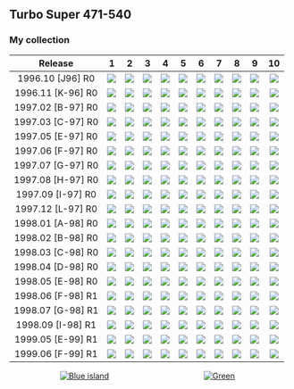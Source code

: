 ## Turbo Super 471-540

### My collection

|      Release      |                                                             1                                                              |                                                             2                                                              |                                                             3                                                              |                                                             4                                                              |                                                             5                                                              |                                                             6                                                              |                                                             7                                                              |                                                             8                                                              |                                                             9                                                              |                                                             10                                                             |
|:-----------------:|:--------------------------------------------------------------------------------------------------------------------------:|:--------------------------------------------------------------------------------------------------------------------------:|:--------------------------------------------------------------------------------------------------------------------------:|:--------------------------------------------------------------------------------------------------------------------------:|:--------------------------------------------------------------------------------------------------------------------------:|:--------------------------------------------------------------------------------------------------------------------------:|:--------------------------------------------------------------------------------------------------------------------------:|:--------------------------------------------------------------------------------------------------------------------------:|:--------------------------------------------------------------------------------------------------------------------------:|:--------------------------------------------------------------------------------------------------------------------------:|
| 1996.10 [J96] R0  |          [<img src='thumbnails/outer/1996_10{J_96}[10]R0/1.5.png'>](thumbnails/outer/1996_10{J_96}[10]R0/1.5.png)          |          [<img src='thumbnails/outer/1996_10{J_96}[10]R0/2.5.png'>](thumbnails/outer/1996_10{J_96}[10]R0/2.5.png)          |          [<img src='thumbnails/outer/1996_10{J_96}[10]R0/3.5.png'>](thumbnails/outer/1996_10{J_96}[10]R0/3.5.png)          |          [<img src='thumbnails/outer/1996_10{J_96}[10]R0/4.5.png'>](thumbnails/outer/1996_10{J_96}[10]R0/4.5.png)          |          [<img src='thumbnails/outer/1996_10{J_96}[10]R0/5.5.png'>](thumbnails/outer/1996_10{J_96}[10]R0/5.5.png)          |          [<img src='thumbnails/outer/1996_10{J_96}[10]R0/6.5.png'>](thumbnails/outer/1996_10{J_96}[10]R0/6.5.png)          |          [<img src='thumbnails/outer/1996_10{J_96}[10]R0/7.5.png'>](thumbnails/outer/1996_10{J_96}[10]R0/7.5.png)          |          [<img src='thumbnails/outer/1996_10{J_96}[10]R0/8.5.png'>](thumbnails/outer/1996_10{J_96}[10]R0/8.5.png)          |          [<img src='thumbnails/outer/1996_10{J_96}[10]R0/9.5.png'>](thumbnails/outer/1996_10{J_96}[10]R0/9.5.png)          |         [<img src='thumbnails/outer/1996_10{J_96}[10]R0/10.5.png'>](thumbnails/outer/1996_10{J_96}[10]R0/10.5.png)         |
| 1996.11 [K-96] R0 |          [<img src='thumbnails/outer/1996_11{K-96}[10]R0/1.5.png'>](thumbnails/outer/1996_11{K-96}[10]R0/1.5.png)          |          [<img src='thumbnails/outer/1996_11{K-96}[10]R0/2.5.png'>](thumbnails/outer/1996_11{K-96}[10]R0/2.5.png)          |          [<img src='thumbnails/outer/1996_11{K-96}[10]R0/3.5.png'>](thumbnails/outer/1996_11{K-96}[10]R0/3.5.png)          |          [<img src='thumbnails/outer/1996_11{K-96}[10]R0/4.5.png'>](thumbnails/outer/1996_11{K-96}[10]R0/4.5.png)          |          [<img src='thumbnails/outer/1996_11{K-96}[10]R0/5.5.png'>](thumbnails/outer/1996_11{K-96}[10]R0/5.5.png)          |          [<img src='thumbnails/outer/1996_11{K-96}[10]R0/6.5.png'>](thumbnails/outer/1996_11{K-96}[10]R0/6.5.png)          |          [<img src='thumbnails/outer/1996_11{K-96}[10]R0/7.5.png'>](thumbnails/outer/1996_11{K-96}[10]R0/7.5.png)          |          [<img src='thumbnails/outer/1996_11{K-96}[10]R0/8.3.png'>](thumbnails/outer/1996_11{K-96}[10]R0/8.3.png)          |          [<img src='thumbnails/outer/1996_11{K-96}[10]R0/9.5.png'>](thumbnails/outer/1996_11{K-96}[10]R0/9.5.png)          |         [<img src='thumbnails/outer/1996_11{K-96}[10]R0/10.5.png'>](thumbnails/outer/1996_11{K-96}[10]R0/10.5.png)         |
| 1997.02 [B-97] R0 |          [<img src='thumbnails/outer/1997_02{B-97}[10]R0/1.5.png'>](thumbnails/outer/1997_02{B-97}[10]R0/1.5.png)          | [<img src='/collection/gum_wrappers/kent/turbo//missed_outer.png'>](/collection/gum_wrappers/kent/turbo//missed_outer.png) |          [<img src='thumbnails/outer/1997_02{B-97}[10]R0/3.5.png'>](thumbnails/outer/1997_02{B-97}[10]R0/3.5.png)          | [<img src='/collection/gum_wrappers/kent/turbo//missed_outer.png'>](/collection/gum_wrappers/kent/turbo//missed_outer.png) |          [<img src='thumbnails/outer/1997_02{B-97}[10]R0/5.5.png'>](thumbnails/outer/1997_02{B-97}[10]R0/5.5.png)          |          [<img src='thumbnails/outer/1997_02{B-97}[10]R0/6.5.png'>](thumbnails/outer/1997_02{B-97}[10]R0/6.5.png)          |          [<img src='thumbnails/outer/1997_02{B-97}[10]R0/7.5.png'>](thumbnails/outer/1997_02{B-97}[10]R0/7.5.png)          |          [<img src='thumbnails/outer/1997_02{B-97}[10]R0/8.5.png'>](thumbnails/outer/1997_02{B-97}[10]R0/8.5.png)          |          [<img src='thumbnails/outer/1997_02{B-97}[10]R0/9.5.png'>](thumbnails/outer/1997_02{B-97}[10]R0/9.5.png)          |         [<img src='thumbnails/outer/1997_02{B-97}[10]R0/10.4.png'>](thumbnails/outer/1997_02{B-97}[10]R0/10.4.png)         |
| 1997.03 [C-97] R0 | [<img src='/collection/gum_wrappers/kent/turbo//missed_outer.png'>](/collection/gum_wrappers/kent/turbo//missed_outer.png) | [<img src='/collection/gum_wrappers/kent/turbo//missed_outer.png'>](/collection/gum_wrappers/kent/turbo//missed_outer.png) | [<img src='/collection/gum_wrappers/kent/turbo//missed_outer.png'>](/collection/gum_wrappers/kent/turbo//missed_outer.png) | [<img src='/collection/gum_wrappers/kent/turbo//missed_outer.png'>](/collection/gum_wrappers/kent/turbo//missed_outer.png) | [<img src='/collection/gum_wrappers/kent/turbo//missed_outer.png'>](/collection/gum_wrappers/kent/turbo//missed_outer.png) | [<img src='/collection/gum_wrappers/kent/turbo//missed_outer.png'>](/collection/gum_wrappers/kent/turbo//missed_outer.png) | [<img src='/collection/gum_wrappers/kent/turbo//missed_outer.png'>](/collection/gum_wrappers/kent/turbo//missed_outer.png) | [<img src='/collection/gum_wrappers/kent/turbo//missed_outer.png'>](/collection/gum_wrappers/kent/turbo//missed_outer.png) | [<img src='/collection/gum_wrappers/kent/turbo//missed_outer.png'>](/collection/gum_wrappers/kent/turbo//missed_outer.png) | [<img src='/collection/gum_wrappers/kent/turbo//missed_outer.png'>](/collection/gum_wrappers/kent/turbo//missed_outer.png) |
| 1997.05 [E-97] R0 |          [<img src='thumbnails/outer/1997_05{E-97}[10]R0/1.5.png'>](thumbnails/outer/1997_05{E-97}[10]R0/1.5.png)          |          [<img src='thumbnails/outer/1997_05{E-97}[10]R0/2.5.png'>](thumbnails/outer/1997_05{E-97}[10]R0/2.5.png)          |          [<img src='thumbnails/outer/1997_05{E-97}[10]R0/3.5.png'>](thumbnails/outer/1997_05{E-97}[10]R0/3.5.png)          |          [<img src='thumbnails/outer/1997_05{E-97}[10]R0/4.4.png'>](thumbnails/outer/1997_05{E-97}[10]R0/4.4.png)          |          [<img src='thumbnails/outer/1997_05{E-97}[10]R0/5.5.png'>](thumbnails/outer/1997_05{E-97}[10]R0/5.5.png)          |          [<img src='thumbnails/outer/1997_05{E-97}[10]R0/6.5.png'>](thumbnails/outer/1997_05{E-97}[10]R0/6.5.png)          |          [<img src='thumbnails/outer/1997_05{E-97}[10]R0/7.5.png'>](thumbnails/outer/1997_05{E-97}[10]R0/7.5.png)          |          [<img src='thumbnails/outer/1997_05{E-97}[10]R0/8.5.png'>](thumbnails/outer/1997_05{E-97}[10]R0/8.5.png)          |          [<img src='thumbnails/outer/1997_05{E-97}[10]R0/9.5.png'>](thumbnails/outer/1997_05{E-97}[10]R0/9.5.png)          |         [<img src='thumbnails/outer/1997_05{E-97}[10]R0/10.5.png'>](thumbnails/outer/1997_05{E-97}[10]R0/10.5.png)         |
| 1997.06 [F-97] R0 | [<img src='/collection/gum_wrappers/kent/turbo//missed_outer.png'>](/collection/gum_wrappers/kent/turbo//missed_outer.png) |          [<img src='thumbnails/outer/1997_06{F-97}[10]R0/2.5.png'>](thumbnails/outer/1997_06{F-97}[10]R0/2.5.png)          |          [<img src='thumbnails/outer/1997_06{F-97}[10]R0/3.5.png'>](thumbnails/outer/1997_06{F-97}[10]R0/3.5.png)          | [<img src='/collection/gum_wrappers/kent/turbo//missed_outer.png'>](/collection/gum_wrappers/kent/turbo//missed_outer.png) |          [<img src='thumbnails/outer/1997_06{F-97}[10]R0/5.5.png'>](thumbnails/outer/1997_06{F-97}[10]R0/5.5.png)          | [<img src='/collection/gum_wrappers/kent/turbo//missed_outer.png'>](/collection/gum_wrappers/kent/turbo//missed_outer.png) |          [<img src='thumbnails/outer/1997_06{F-97}[10]R0/7.5.png'>](thumbnails/outer/1997_06{F-97}[10]R0/7.5.png)          |          [<img src='thumbnails/outer/1997_06{F-97}[10]R0/8.5.png'>](thumbnails/outer/1997_06{F-97}[10]R0/8.5.png)          |          [<img src='thumbnails/outer/1997_06{F-97}[10]R0/9.5.png'>](thumbnails/outer/1997_06{F-97}[10]R0/9.5.png)          | [<img src='/collection/gum_wrappers/kent/turbo//missed_outer.png'>](/collection/gum_wrappers/kent/turbo//missed_outer.png) |
| 1997.07 [G-97] R0 | [<img src='/collection/gum_wrappers/kent/turbo//missed_outer.png'>](/collection/gum_wrappers/kent/turbo//missed_outer.png) |          [<img src='thumbnails/outer/1997_07{G-97}[10]R0/2.5.png'>](thumbnails/outer/1997_07{G-97}[10]R0/2.5.png)          | [<img src='/collection/gum_wrappers/kent/turbo//missed_outer.png'>](/collection/gum_wrappers/kent/turbo//missed_outer.png) |          [<img src='thumbnails/outer/1997_07{G-97}[10]R0/4.5.png'>](thumbnails/outer/1997_07{G-97}[10]R0/4.5.png)          |          [<img src='thumbnails/outer/1997_07{G-97}[10]R0/5.5.png'>](thumbnails/outer/1997_07{G-97}[10]R0/5.5.png)          |          [<img src='thumbnails/outer/1997_07{G-97}[10]R0/6.5.png'>](thumbnails/outer/1997_07{G-97}[10]R0/6.5.png)          | [<img src='/collection/gum_wrappers/kent/turbo//missed_outer.png'>](/collection/gum_wrappers/kent/turbo//missed_outer.png) |          [<img src='thumbnails/outer/1997_07{G-97}[10]R0/8.5.png'>](thumbnails/outer/1997_07{G-97}[10]R0/8.5.png)          | [<img src='/collection/gum_wrappers/kent/turbo//missed_outer.png'>](/collection/gum_wrappers/kent/turbo//missed_outer.png) |         [<img src='thumbnails/outer/1997_07{G-97}[10]R0/10.5.png'>](thumbnails/outer/1997_07{G-97}[10]R0/10.5.png)         |
| 1997.08 [H-97] R0 |          [<img src='thumbnails/outer/1997_08{H-97}[10]R0/1.5.png'>](thumbnails/outer/1997_08{H-97}[10]R0/1.5.png)          |          [<img src='thumbnails/outer/1997_08{H-97}[10]R0/2.4.png'>](thumbnails/outer/1997_08{H-97}[10]R0/2.4.png)          |          [<img src='thumbnails/outer/1997_08{H-97}[10]R0/3.5.png'>](thumbnails/outer/1997_08{H-97}[10]R0/3.5.png)          | [<img src='/collection/gum_wrappers/kent/turbo//missed_outer.png'>](/collection/gum_wrappers/kent/turbo//missed_outer.png) | [<img src='/collection/gum_wrappers/kent/turbo//missed_outer.png'>](/collection/gum_wrappers/kent/turbo//missed_outer.png) |          [<img src='thumbnails/outer/1997_08{H-97}[10]R0/6.5.png'>](thumbnails/outer/1997_08{H-97}[10]R0/6.5.png)          |          [<img src='thumbnails/outer/1997_08{H-97}[10]R0/7.5.png'>](thumbnails/outer/1997_08{H-97}[10]R0/7.5.png)          |          [<img src='thumbnails/outer/1997_08{H-97}[10]R0/8.5.png'>](thumbnails/outer/1997_08{H-97}[10]R0/8.5.png)          | [<img src='/collection/gum_wrappers/kent/turbo//missed_outer.png'>](/collection/gum_wrappers/kent/turbo//missed_outer.png) |         [<img src='thumbnails/outer/1997_08{H-97}[10]R0/10.5.png'>](thumbnails/outer/1997_08{H-97}[10]R0/10.5.png)         |
| 1997.09 [I-97] R0 | [<img src='/collection/gum_wrappers/kent/turbo//missed_outer.png'>](/collection/gum_wrappers/kent/turbo//missed_outer.png) | [<img src='/collection/gum_wrappers/kent/turbo//missed_outer.png'>](/collection/gum_wrappers/kent/turbo//missed_outer.png) | [<img src='/collection/gum_wrappers/kent/turbo//missed_outer.png'>](/collection/gum_wrappers/kent/turbo//missed_outer.png) | [<img src='/collection/gum_wrappers/kent/turbo//missed_outer.png'>](/collection/gum_wrappers/kent/turbo//missed_outer.png) | [<img src='/collection/gum_wrappers/kent/turbo//missed_outer.png'>](/collection/gum_wrappers/kent/turbo//missed_outer.png) | [<img src='/collection/gum_wrappers/kent/turbo//missed_outer.png'>](/collection/gum_wrappers/kent/turbo//missed_outer.png) | [<img src='/collection/gum_wrappers/kent/turbo//missed_outer.png'>](/collection/gum_wrappers/kent/turbo//missed_outer.png) |          [<img src='thumbnails/outer/1997_09{I-97}[10]R0/8.5.png'>](thumbnails/outer/1997_09{I-97}[10]R0/8.5.png)          | [<img src='/collection/gum_wrappers/kent/turbo//missed_outer.png'>](/collection/gum_wrappers/kent/turbo//missed_outer.png) |         [<img src='thumbnails/outer/1997_09{I-97}[10]R0/10.5.png'>](thumbnails/outer/1997_09{I-97}[10]R0/10.5.png)         |
| 1997.12 [L-97] R0 | [<img src='/collection/gum_wrappers/kent/turbo//missed_outer.png'>](/collection/gum_wrappers/kent/turbo//missed_outer.png) |          [<img src='thumbnails/outer/1997_12{L-97}[10]R0/2.5.png'>](thumbnails/outer/1997_12{L-97}[10]R0/2.5.png)          | [<img src='/collection/gum_wrappers/kent/turbo//missed_outer.png'>](/collection/gum_wrappers/kent/turbo//missed_outer.png) |          [<img src='thumbnails/outer/1997_12{L-97}[10]R0/4.5.png'>](thumbnails/outer/1997_12{L-97}[10]R0/4.5.png)          |          [<img src='thumbnails/outer/1997_12{L-97}[10]R0/5.5.png'>](thumbnails/outer/1997_12{L-97}[10]R0/5.5.png)          | [<img src='/collection/gum_wrappers/kent/turbo//missed_outer.png'>](/collection/gum_wrappers/kent/turbo//missed_outer.png) | [<img src='/collection/gum_wrappers/kent/turbo//missed_outer.png'>](/collection/gum_wrappers/kent/turbo//missed_outer.png) |          [<img src='thumbnails/outer/1997_12{L-97}[10]R0/8.5.png'>](thumbnails/outer/1997_12{L-97}[10]R0/8.5.png)          |          [<img src='thumbnails/outer/1997_12{L-97}[10]R0/9.5.png'>](thumbnails/outer/1997_12{L-97}[10]R0/9.5.png)          | [<img src='/collection/gum_wrappers/kent/turbo//missed_outer.png'>](/collection/gum_wrappers/kent/turbo//missed_outer.png) |
| 1998.01 [A-98] R0 | [<img src='/collection/gum_wrappers/kent/turbo//missed_outer.png'>](/collection/gum_wrappers/kent/turbo//missed_outer.png) |          [<img src='thumbnails/outer/1998_01{A-98}[10]R0/2.5.png'>](thumbnails/outer/1998_01{A-98}[10]R0/2.5.png)          | [<img src='/collection/gum_wrappers/kent/turbo//missed_outer.png'>](/collection/gum_wrappers/kent/turbo//missed_outer.png) | [<img src='/collection/gum_wrappers/kent/turbo//missed_outer.png'>](/collection/gum_wrappers/kent/turbo//missed_outer.png) | [<img src='/collection/gum_wrappers/kent/turbo//missed_outer.png'>](/collection/gum_wrappers/kent/turbo//missed_outer.png) | [<img src='/collection/gum_wrappers/kent/turbo//missed_outer.png'>](/collection/gum_wrappers/kent/turbo//missed_outer.png) | [<img src='/collection/gum_wrappers/kent/turbo//missed_outer.png'>](/collection/gum_wrappers/kent/turbo//missed_outer.png) | [<img src='/collection/gum_wrappers/kent/turbo//missed_outer.png'>](/collection/gum_wrappers/kent/turbo//missed_outer.png) | [<img src='/collection/gum_wrappers/kent/turbo//missed_outer.png'>](/collection/gum_wrappers/kent/turbo//missed_outer.png) |         [<img src='thumbnails/outer/1998_01{A-98}[10]R0/10.5.png'>](thumbnails/outer/1998_01{A-98}[10]R0/10.5.png)         |
| 1998.02 [B-98] R0 |          [<img src='thumbnails/outer/1998_02{B-98}[10]R0/1.5.png'>](thumbnails/outer/1998_02{B-98}[10]R0/1.5.png)          | [<img src='/collection/gum_wrappers/kent/turbo//missed_outer.png'>](/collection/gum_wrappers/kent/turbo//missed_outer.png) | [<img src='/collection/gum_wrappers/kent/turbo//missed_outer.png'>](/collection/gum_wrappers/kent/turbo//missed_outer.png) | [<img src='/collection/gum_wrappers/kent/turbo//missed_outer.png'>](/collection/gum_wrappers/kent/turbo//missed_outer.png) | [<img src='/collection/gum_wrappers/kent/turbo//missed_outer.png'>](/collection/gum_wrappers/kent/turbo//missed_outer.png) | [<img src='/collection/gum_wrappers/kent/turbo//missed_outer.png'>](/collection/gum_wrappers/kent/turbo//missed_outer.png) | [<img src='/collection/gum_wrappers/kent/turbo//missed_outer.png'>](/collection/gum_wrappers/kent/turbo//missed_outer.png) | [<img src='/collection/gum_wrappers/kent/turbo//missed_outer.png'>](/collection/gum_wrappers/kent/turbo//missed_outer.png) |          [<img src='thumbnails/outer/1998_02{B-98}[10]R0/9.3.png'>](thumbnails/outer/1998_02{B-98}[10]R0/9.3.png)          | [<img src='/collection/gum_wrappers/kent/turbo//missed_outer.png'>](/collection/gum_wrappers/kent/turbo//missed_outer.png) |
| 1998.03 [C-98] R0 | [<img src='/collection/gum_wrappers/kent/turbo//missed_outer.png'>](/collection/gum_wrappers/kent/turbo//missed_outer.png) | [<img src='/collection/gum_wrappers/kent/turbo//missed_outer.png'>](/collection/gum_wrappers/kent/turbo//missed_outer.png) | [<img src='/collection/gum_wrappers/kent/turbo//missed_outer.png'>](/collection/gum_wrappers/kent/turbo//missed_outer.png) | [<img src='/collection/gum_wrappers/kent/turbo//missed_outer.png'>](/collection/gum_wrappers/kent/turbo//missed_outer.png) | [<img src='/collection/gum_wrappers/kent/turbo//missed_outer.png'>](/collection/gum_wrappers/kent/turbo//missed_outer.png) |          [<img src='thumbnails/outer/1998_03{C-98}[10]R0/6.5.png'>](thumbnails/outer/1998_03{C-98}[10]R0/6.5.png)          | [<img src='/collection/gum_wrappers/kent/turbo//missed_outer.png'>](/collection/gum_wrappers/kent/turbo//missed_outer.png) |          [<img src='thumbnails/outer/1998_03{C-98}[10]R0/8.5.png'>](thumbnails/outer/1998_03{C-98}[10]R0/8.5.png)          | [<img src='/collection/gum_wrappers/kent/turbo//missed_outer.png'>](/collection/gum_wrappers/kent/turbo//missed_outer.png) | [<img src='/collection/gum_wrappers/kent/turbo//missed_outer.png'>](/collection/gum_wrappers/kent/turbo//missed_outer.png) |
| 1998.04 [D-98] R0 | [<img src='/collection/gum_wrappers/kent/turbo//missed_outer.png'>](/collection/gum_wrappers/kent/turbo//missed_outer.png) |          [<img src='thumbnails/outer/1998_04{D-98}[10]R0/2.5.png'>](thumbnails/outer/1998_04{D-98}[10]R0/2.5.png)          |          [<img src='thumbnails/outer/1998_04{D-98}[10]R0/3.5.png'>](thumbnails/outer/1998_04{D-98}[10]R0/3.5.png)          | [<img src='/collection/gum_wrappers/kent/turbo//missed_outer.png'>](/collection/gum_wrappers/kent/turbo//missed_outer.png) | [<img src='/collection/gum_wrappers/kent/turbo//missed_outer.png'>](/collection/gum_wrappers/kent/turbo//missed_outer.png) |          [<img src='thumbnails/outer/1998_04{D-98}[10]R0/6.5.png'>](thumbnails/outer/1998_04{D-98}[10]R0/6.5.png)          | [<img src='/collection/gum_wrappers/kent/turbo//missed_outer.png'>](/collection/gum_wrappers/kent/turbo//missed_outer.png) | [<img src='/collection/gum_wrappers/kent/turbo//missed_outer.png'>](/collection/gum_wrappers/kent/turbo//missed_outer.png) | [<img src='/collection/gum_wrappers/kent/turbo//missed_outer.png'>](/collection/gum_wrappers/kent/turbo//missed_outer.png) |         [<img src='thumbnails/outer/1998_04{D-98}[10]R0/10.3.png'>](thumbnails/outer/1998_04{D-98}[10]R0/10.3.png)         |
| 1998.05 [E-98] R0 | [<img src='/collection/gum_wrappers/kent/turbo//missed_outer.png'>](/collection/gum_wrappers/kent/turbo//missed_outer.png) | [<img src='/collection/gum_wrappers/kent/turbo//missed_outer.png'>](/collection/gum_wrappers/kent/turbo//missed_outer.png) | [<img src='/collection/gum_wrappers/kent/turbo//missed_outer.png'>](/collection/gum_wrappers/kent/turbo//missed_outer.png) |          [<img src='thumbnails/outer/1998_05{E-98}[10]R0/4.5.png'>](thumbnails/outer/1998_05{E-98}[10]R0/4.5.png)          | [<img src='/collection/gum_wrappers/kent/turbo//missed_outer.png'>](/collection/gum_wrappers/kent/turbo//missed_outer.png) | [<img src='/collection/gum_wrappers/kent/turbo//missed_outer.png'>](/collection/gum_wrappers/kent/turbo//missed_outer.png) | [<img src='/collection/gum_wrappers/kent/turbo//missed_outer.png'>](/collection/gum_wrappers/kent/turbo//missed_outer.png) | [<img src='/collection/gum_wrappers/kent/turbo//missed_outer.png'>](/collection/gum_wrappers/kent/turbo//missed_outer.png) | [<img src='/collection/gum_wrappers/kent/turbo//missed_outer.png'>](/collection/gum_wrappers/kent/turbo//missed_outer.png) | [<img src='/collection/gum_wrappers/kent/turbo//missed_outer.png'>](/collection/gum_wrappers/kent/turbo//missed_outer.png) |
| 1998.06 [F-98] R1 | [<img src='/collection/gum_wrappers/kent/turbo//missed_outer.png'>](/collection/gum_wrappers/kent/turbo//missed_outer.png) |          [<img src='thumbnails/outer/1998_06{F-98}[10]R1/2.5.png'>](thumbnails/outer/1998_06{F-98}[10]R1/2.5.png)          | [<img src='/collection/gum_wrappers/kent/turbo//missed_outer.png'>](/collection/gum_wrappers/kent/turbo//missed_outer.png) |          [<img src='thumbnails/outer/1998_06{F-98}[10]R1/4.2.png'>](thumbnails/outer/1998_06{F-98}[10]R1/4.2.png)          | [<img src='/collection/gum_wrappers/kent/turbo//missed_outer.png'>](/collection/gum_wrappers/kent/turbo//missed_outer.png) |          [<img src='thumbnails/outer/1998_06{F-98}[10]R1/6.5.png'>](thumbnails/outer/1998_06{F-98}[10]R1/6.5.png)          | [<img src='/collection/gum_wrappers/kent/turbo//missed_outer.png'>](/collection/gum_wrappers/kent/turbo//missed_outer.png) | [<img src='/collection/gum_wrappers/kent/turbo//missed_outer.png'>](/collection/gum_wrappers/kent/turbo//missed_outer.png) | [<img src='/collection/gum_wrappers/kent/turbo//missed_outer.png'>](/collection/gum_wrappers/kent/turbo//missed_outer.png) | [<img src='/collection/gum_wrappers/kent/turbo//missed_outer.png'>](/collection/gum_wrappers/kent/turbo//missed_outer.png) |
| 1998.07 [G-98] R1 | [<img src='/collection/gum_wrappers/kent/turbo//missed_outer.png'>](/collection/gum_wrappers/kent/turbo//missed_outer.png) | [<img src='/collection/gum_wrappers/kent/turbo//missed_outer.png'>](/collection/gum_wrappers/kent/turbo//missed_outer.png) | [<img src='/collection/gum_wrappers/kent/turbo//missed_outer.png'>](/collection/gum_wrappers/kent/turbo//missed_outer.png) | [<img src='/collection/gum_wrappers/kent/turbo//missed_outer.png'>](/collection/gum_wrappers/kent/turbo//missed_outer.png) | [<img src='/collection/gum_wrappers/kent/turbo//missed_outer.png'>](/collection/gum_wrappers/kent/turbo//missed_outer.png) | [<img src='/collection/gum_wrappers/kent/turbo//missed_outer.png'>](/collection/gum_wrappers/kent/turbo//missed_outer.png) | [<img src='/collection/gum_wrappers/kent/turbo//missed_outer.png'>](/collection/gum_wrappers/kent/turbo//missed_outer.png) | [<img src='/collection/gum_wrappers/kent/turbo//missed_outer.png'>](/collection/gum_wrappers/kent/turbo//missed_outer.png) | [<img src='/collection/gum_wrappers/kent/turbo//missed_outer.png'>](/collection/gum_wrappers/kent/turbo//missed_outer.png) | [<img src='/collection/gum_wrappers/kent/turbo//missed_outer.png'>](/collection/gum_wrappers/kent/turbo//missed_outer.png) |
| 1998.09 [I-98] R1 | [<img src='/collection/gum_wrappers/kent/turbo//missed_outer.png'>](/collection/gum_wrappers/kent/turbo//missed_outer.png) | [<img src='/collection/gum_wrappers/kent/turbo//missed_outer.png'>](/collection/gum_wrappers/kent/turbo//missed_outer.png) | [<img src='/collection/gum_wrappers/kent/turbo//missed_outer.png'>](/collection/gum_wrappers/kent/turbo//missed_outer.png) | [<img src='/collection/gum_wrappers/kent/turbo//missed_outer.png'>](/collection/gum_wrappers/kent/turbo//missed_outer.png) | [<img src='/collection/gum_wrappers/kent/turbo//missed_outer.png'>](/collection/gum_wrappers/kent/turbo//missed_outer.png) | [<img src='/collection/gum_wrappers/kent/turbo//missed_outer.png'>](/collection/gum_wrappers/kent/turbo//missed_outer.png) | [<img src='/collection/gum_wrappers/kent/turbo//missed_outer.png'>](/collection/gum_wrappers/kent/turbo//missed_outer.png) | [<img src='/collection/gum_wrappers/kent/turbo//missed_outer.png'>](/collection/gum_wrappers/kent/turbo//missed_outer.png) | [<img src='/collection/gum_wrappers/kent/turbo//missed_outer.png'>](/collection/gum_wrappers/kent/turbo//missed_outer.png) | [<img src='/collection/gum_wrappers/kent/turbo//missed_outer.png'>](/collection/gum_wrappers/kent/turbo//missed_outer.png) |
| 1999.05 [E-99] R1 | [<img src='/collection/gum_wrappers/kent/turbo//missed_outer.png'>](/collection/gum_wrappers/kent/turbo//missed_outer.png) |          [<img src='thumbnails/outer/1999_05{E-99}[10]R1/2.2.png'>](thumbnails/outer/1999_05{E-99}[10]R1/2.2.png)          | [<img src='/collection/gum_wrappers/kent/turbo//missed_outer.png'>](/collection/gum_wrappers/kent/turbo//missed_outer.png) | [<img src='/collection/gum_wrappers/kent/turbo//missed_outer.png'>](/collection/gum_wrappers/kent/turbo//missed_outer.png) | [<img src='/collection/gum_wrappers/kent/turbo//missed_outer.png'>](/collection/gum_wrappers/kent/turbo//missed_outer.png) | [<img src='/collection/gum_wrappers/kent/turbo//missed_outer.png'>](/collection/gum_wrappers/kent/turbo//missed_outer.png) | [<img src='/collection/gum_wrappers/kent/turbo//missed_outer.png'>](/collection/gum_wrappers/kent/turbo//missed_outer.png) |          [<img src='thumbnails/outer/1999_05{E-99}[10]R1/8.2.png'>](thumbnails/outer/1999_05{E-99}[10]R1/8.2.png)          | [<img src='/collection/gum_wrappers/kent/turbo//missed_outer.png'>](/collection/gum_wrappers/kent/turbo//missed_outer.png) | [<img src='/collection/gum_wrappers/kent/turbo//missed_outer.png'>](/collection/gum_wrappers/kent/turbo//missed_outer.png) |
| 1999.06 [F-99] R1 | [<img src='/collection/gum_wrappers/kent/turbo//missed_outer.png'>](/collection/gum_wrappers/kent/turbo//missed_outer.png) | [<img src='/collection/gum_wrappers/kent/turbo//missed_outer.png'>](/collection/gum_wrappers/kent/turbo//missed_outer.png) | [<img src='/collection/gum_wrappers/kent/turbo//missed_outer.png'>](/collection/gum_wrappers/kent/turbo//missed_outer.png) | [<img src='/collection/gum_wrappers/kent/turbo//missed_outer.png'>](/collection/gum_wrappers/kent/turbo//missed_outer.png) | [<img src='/collection/gum_wrappers/kent/turbo//missed_outer.png'>](/collection/gum_wrappers/kent/turbo//missed_outer.png) | [<img src='/collection/gum_wrappers/kent/turbo//missed_outer.png'>](/collection/gum_wrappers/kent/turbo//missed_outer.png) | [<img src='/collection/gum_wrappers/kent/turbo//missed_outer.png'>](/collection/gum_wrappers/kent/turbo//missed_outer.png) | [<img src='/collection/gum_wrappers/kent/turbo//missed_outer.png'>](/collection/gum_wrappers/kent/turbo//missed_outer.png) | [<img src='/collection/gum_wrappers/kent/turbo//missed_outer.png'>](/collection/gum_wrappers/kent/turbo//missed_outer.png) | [<img src='/collection/gum_wrappers/kent/turbo//missed_outer.png'>](/collection/gum_wrappers/kent/turbo//missed_outer.png) |

<span style="display: inline-block;">
	<a href='thumbnails/inner/471.5.png' title=''><img src='thumbnails/inner/471.5.png' alt=''></a>
</span>
<span style="display: inline-block;">
	<a href='thumbnails/inner/472.5.png' title=''><img src='thumbnails/inner/472.5.png' alt=''></a>
</span>
<span style="display: inline-block;">
	<a href='thumbnails/inner/473.5.png' title=''><img src='thumbnails/inner/473.5.png' alt=''></a>
</span>
<span style="display: inline-block;">
	<a href='thumbnails/inner/474.5.png' title=''><img src='thumbnails/inner/474.5.png' alt=''></a>
</span>
<span style="display: inline-block;">
	<a href='thumbnails/inner/475.5.png' title=''><img src='thumbnails/inner/475.5.png' alt=''></a>
</span>
<span style="display: inline-block;">
	<a href='thumbnails/inner/476.5.png' title=''><img src='thumbnails/inner/476.5.png' alt=''></a>
</span>
<span style="display: inline-block;">
	<a href='thumbnails/inner/477.5.png' title=''><img src='thumbnails/inner/477.5.png' alt=''></a>
</span>
<span style="display: inline-block;">
	<a href='thumbnails/inner/478.5.png' title=''><img src='thumbnails/inner/478.5.png' alt=''></a>
</span>
<span style="display: inline-block;">
	<a href='thumbnails/inner/479.5.png' title=''><img src='thumbnails/inner/479.5.png' alt=''></a>
</span>
<span style="display: inline-block;">
	<a href='thumbnails/inner/480.5.png' title=''><img src='thumbnails/inner/480.5.png' alt=''></a>
</span>
<span style="display: inline-block;">
	<a href='thumbnails/inner/481.5.png' title=''><img src='thumbnails/inner/481.5.png' alt=''></a>
</span>
<span style="display: inline-block;">
	<a href='thumbnails/inner/482.5.png' title=''><img src='thumbnails/inner/482.5.png' alt=''></a>
</span>
<span style="display: inline-block;">
	<a href='thumbnails/inner/483.5.png' title=''><img src='thumbnails/inner/483.5.png' alt=''></a>
</span>
<span style="display: inline-block;">
	<a href='thumbnails/inner/484.5.png' title=''><img src='thumbnails/inner/484.5.png' alt=''></a>
</span>
<span style="display: inline-block;">
	<a href='thumbnails/inner/485.5.png' title=''><img src='thumbnails/inner/485.5.png' alt=''></a>
</span>
<span style="display: inline-block;">
	<a href='thumbnails/inner/486.5.png' title=''><img src='thumbnails/inner/486.5.png' alt=''></a>
</span>
<span style="display: inline-block;">
	<a href='thumbnails/inner/487.5.png' title=''><img src='thumbnails/inner/487.5.png' alt=''></a>
</span>
<span style="display: inline-block;">
	<a href='thumbnails/inner/488.5.png' title=''><img src='thumbnails/inner/488.5.png' alt=''></a>
</span>
<span style="display: inline-block;">
	<a href='thumbnails/inner/489.5.png' title=''><img src='thumbnails/inner/489.5.png' alt=''></a>
</span>
<span style="display: inline-block;">
	<a href='thumbnails/inner/490.5.png' title=''><img src='thumbnails/inner/490.5.png' alt=''></a>
</span>
<span style="display: inline-block;">
	<a href='thumbnails/inner/491.5.png' title=''><img src='thumbnails/inner/491.5.png' alt=''></a>
</span>
<span style="display: inline-block;">
	<a href='thumbnails/inner/492.5.png' title=''><img src='thumbnails/inner/492.5.png' alt=''></a>
</span>
<span style="display: inline-block;">
	<a href='thumbnails/inner/493.5.png' title=''><img src='thumbnails/inner/493.5.png' alt=''></a>
	<a href='thumbnails/inner/493.blue_island.5.png' title='Blue island'><img src='thumbnails/inner/493.blue_island.5.png' alt='Blue island'></a>
</span>
<span style="display: inline-block;">
	<a href='thumbnails/inner/494.5.png' title=''><img src='thumbnails/inner/494.5.png' alt=''></a>
</span>
<span style="display: inline-block;">
	<a href='thumbnails/inner/495.5.png' title=''><img src='thumbnails/inner/495.5.png' alt=''></a>
</span>
<span style="display: inline-block;">
	<a href='thumbnails/inner/496.5.png' title=''><img src='thumbnails/inner/496.5.png' alt=''></a>
</span>
<span style="display: inline-block;">
	<a href='thumbnails/inner/497.5.png' title=''><img src='thumbnails/inner/497.5.png' alt=''></a>
</span>
<span style="display: inline-block;">
	<a href='thumbnails/inner/498.5.png' title=''><img src='thumbnails/inner/498.5.png' alt=''></a>
</span>
<span style="display: inline-block;">
	<a href='thumbnails/inner/499.5.png' title=''><img src='thumbnails/inner/499.5.png' alt=''></a>
</span>
<span style="display: inline-block;">
	<a href='thumbnails/inner/500.5.png' title=''><img src='thumbnails/inner/500.5.png' alt=''></a>
</span>
<span style="display: inline-block;">
	<a href='thumbnails/inner/501.5.png' title=''><img src='thumbnails/inner/501.5.png' alt=''></a>
</span>
<span style="display: inline-block;">
	<a href='thumbnails/inner/502.5.png' title=''><img src='thumbnails/inner/502.5.png' alt=''></a>
</span>
<span style="display: inline-block;">
	<a href='thumbnails/inner/503.5.png' title=''><img src='thumbnails/inner/503.5.png' alt=''></a>
</span>
<span style="display: inline-block;">
	<a href='thumbnails/inner/504.5.png' title=''><img src='thumbnails/inner/504.5.png' alt=''></a>
</span>
<span style="display: inline-block;">
	<a href='thumbnails/inner/505.5.png' title=''><img src='thumbnails/inner/505.5.png' alt=''></a>
</span>
<span style="display: inline-block;">
	<a href='thumbnails/inner/506.5.png' title=''><img src='thumbnails/inner/506.5.png' alt=''></a>
</span>
<span style="display: inline-block;">
	<a href='thumbnails/inner/507.5.png' title=''><img src='thumbnails/inner/507.5.png' alt=''></a>
</span>
<span style="display: inline-block;">
	<a href='thumbnails/inner/508.5.png' title=''><img src='thumbnails/inner/508.5.png' alt=''></a>
</span>
<span style="display: inline-block;">
	<a href='thumbnails/inner/509.5.png' title=''><img src='thumbnails/inner/509.5.png' alt=''></a>
</span>
<span style="display: inline-block;">
	<a href='thumbnails/inner/510.5.png' title=''><img src='thumbnails/inner/510.5.png' alt=''></a>
</span>
<span style="display: inline-block;">
	<a href='thumbnails/inner/511.5.png' title=''><img src='thumbnails/inner/511.5.png' alt=''></a>
</span>
<span style="display: inline-block;">
	<a href='thumbnails/inner/512.5.png' title=''><img src='thumbnails/inner/512.5.png' alt=''></a>
</span>
<span style="display: inline-block;">
	<a href='thumbnails/inner/513.5.png' title=''><img src='thumbnails/inner/513.5.png' alt=''></a>
</span>
<span style="display: inline-block;">
	<a href='thumbnails/inner/514.5.png' title=''><img src='thumbnails/inner/514.5.png' alt=''></a>
</span>
<span style="display: inline-block;">
	<a href='thumbnails/inner/515.5.png' title=''><img src='thumbnails/inner/515.5.png' alt=''></a>
</span>
<span style="display: inline-block;">
	<a href='thumbnails/inner/516.5.png' title=''><img src='thumbnails/inner/516.5.png' alt=''></a>
</span>
<span style="display: inline-block;">
	<a href='thumbnails/inner/517.5.png' title=''><img src='thumbnails/inner/517.5.png' alt=''></a>
</span>
<span style="display: inline-block;">
	<a href='thumbnails/inner/518.5.png' title=''><img src='thumbnails/inner/518.5.png' alt=''></a>
</span>
<span style="display: inline-block;">
	<a href='thumbnails/inner/519.5.png' title=''><img src='thumbnails/inner/519.5.png' alt=''></a>
</span>
<span style="display: inline-block;">
	<a href='thumbnails/inner/520.5.png' title=''><img src='thumbnails/inner/520.5.png' alt=''></a>
</span>
<span style="display: inline-block;">
	<a href='thumbnails/inner/521.5.png' title=''><img src='thumbnails/inner/521.5.png' alt=''></a>
</span>
<span style="display: inline-block;">
	<a href='thumbnails/inner/522.5.png' title=''><img src='thumbnails/inner/522.5.png' alt=''></a>
</span>
<span style="display: inline-block;">
	<a href='thumbnails/inner/523.5.png' title=''><img src='thumbnails/inner/523.5.png' alt=''></a>
</span>
<span style="display: inline-block;">
	<a href='thumbnails/inner/524.5.png' title=''><img src='thumbnails/inner/524.5.png' alt=''></a>
</span>
<span style="display: inline-block;">
	<a href='thumbnails/inner/525.5.png' title=''><img src='thumbnails/inner/525.5.png' alt=''></a>
</span>
<span style="display: inline-block;">
	<a href='thumbnails/inner/526.5.png' title=''><img src='thumbnails/inner/526.5.png' alt=''></a>
</span>
<span style="display: inline-block;">
	<a href='thumbnails/inner/527.5.png' title=''><img src='thumbnails/inner/527.5.png' alt=''></a>
</span>
<span style="display: inline-block;">
	<a href='thumbnails/inner/528.5.png' title=''><img src='thumbnails/inner/528.5.png' alt=''></a>
</span>
<span style="display: inline-block;">
	<a href='thumbnails/inner/529.5.png' title=''><img src='thumbnails/inner/529.5.png' alt=''></a>
</span>
<span style="display: inline-block;">
	<a href='thumbnails/inner/530.5.png' title=''><img src='thumbnails/inner/530.5.png' alt=''></a>
</span>
<span style="display: inline-block;">
	<a href='thumbnails/inner/531.5.png' title=''><img src='thumbnails/inner/531.5.png' alt=''></a>
</span>
<span style="display: inline-block;">
	<a href='thumbnails/inner/532.5.png' title=''><img src='thumbnails/inner/532.5.png' alt=''></a>
</span>
<span style="display: inline-block;">
	<a href='thumbnails/inner/533.5.png' title=''><img src='thumbnails/inner/533.5.png' alt=''></a>
</span>
<span style="display: inline-block;">
	<a href='thumbnails/inner/534.5.png' title=''><img src='thumbnails/inner/534.5.png' alt=''></a>
</span>
<span style="display: inline-block;">
	<a href='thumbnails/inner/535.5.png' title=''><img src='thumbnails/inner/535.5.png' alt=''></a>
	<a href='thumbnails/inner/535.green.5.png' title='Green'><img src='thumbnails/inner/535.green.5.png' alt='Green'></a>
</span>
<span style="display: inline-block;">
	<a href='thumbnails/inner/536.5.png' title=''><img src='thumbnails/inner/536.5.png' alt=''></a>
</span>
<span style="display: inline-block;">
	<a href='thumbnails/inner/537.5.png' title=''><img src='thumbnails/inner/537.5.png' alt=''></a>
</span>
<span style="display: inline-block;">
	<a href='thumbnails/inner/538.5.png' title=''><img src='thumbnails/inner/538.5.png' alt=''></a>
</span>
<span style="display: inline-block;">
	<a href='thumbnails/inner/539.5.png' title=''><img src='thumbnails/inner/539.5.png' alt=''></a>
</span>
<span style="display: inline-block;">
	<a href='thumbnails/inner/540.5.png' title=''><img src='thumbnails/inner/540.5.png' alt=''></a>
</span>

